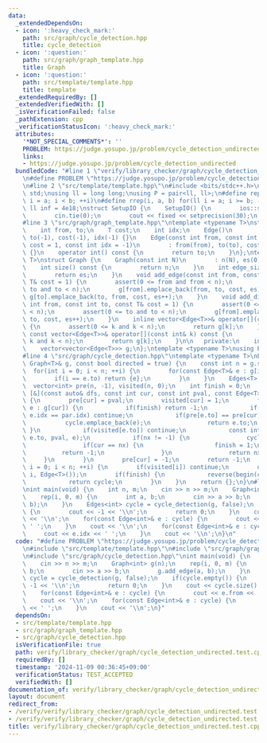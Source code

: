 ```yaml
---
data:
  _extendedDependsOn:
  - icon: ':heavy_check_mark:'
    path: src/graph/cycle_detection.hpp
    title: cycle_detection
  - icon: ':question:'
    path: src/graph/graph_template.hpp
    title: Graph
  - icon: ':question:'
    path: src/template/template.hpp
    title: template
  _extendedRequiredBy: []
  _extendedVerifiedWith: []
  _isVerificationFailed: false
  _pathExtension: cpp
  _verificationStatusIcon: ':heavy_check_mark:'
  attributes:
    '*NOT_SPECIAL_COMMENTS*': ''
    PROBLEM: https://judge.yosupo.jp/problem/cycle_detection_undirected
    links:
    - https://judge.yosupo.jp/problem/cycle_detection_undirected
  bundledCode: "#line 1 \"verify/library_checker/graph/cycle_detection_undirected.test.cpp\"\
    \n#define PROBLEM \"https://judge.yosupo.jp/problem/cycle_detection_undirected\"\
    \n#line 2 \"src/template/template.hpp\"\n#include <bits/stdc++.h>\nusing namespace\
    \ std;\nusing ll = long long;\nusing P = pair<ll, ll>;\n#define rep(i, a, b) for(ll\
    \ i = a; i < b; ++i)\n#define rrep(i, a, b) for(ll i = a; i >= b; --i)\nconstexpr\
    \ ll inf = 4e18;\nstruct SetupIO {\n    SetupIO() {\n        ios::sync_with_stdio(0);\n\
    \        cin.tie(0);\n        cout << fixed << setprecision(30);\n    }\n} setup_io;\n\
    #line 3 \"src/graph/graph_template.hpp\"\ntemplate <typename T>\nstruct Edge {\n\
    \    int from, to;\n    T cost;\n    int idx;\n    Edge()\n        : from(-1),\
    \ to(-1), cost(-1), idx(-1) {}\n    Edge(const int from, const int to, const T&\
    \ cost = 1, const int idx = -1)\n        : from(from), to(to), cost(cost), idx(idx)\
    \ {}\n    operator int() const {\n        return to;\n    }\n};\ntemplate <typename\
    \ T>\nstruct Graph {\n    Graph(const int N)\n        : n(N), es(0), g(N) {}\n\
    \    int size() const {\n        return n;\n    }\n    int edge_size() const {\n\
    \        return es;\n    }\n    void add_edge(const int from, const int to, const\
    \ T& cost = 1) {\n        assert(0 <= from and from < n);\n        assert(0 <=\
    \ to and to < n);\n        g[from].emplace_back(from, to, cost, es);\n       \
    \ g[to].emplace_back(to, from, cost, es++);\n    }\n    void add_directed_edge(const\
    \ int from, const int to, const T& cost = 1) {\n        assert(0 <= from and from\
    \ < n);\n        assert(0 <= to and to < n);\n        g[from].emplace_back(from,\
    \ to, cost, es++);\n    }\n    inline vector<Edge<T>>& operator[](const int& k)\
    \ {\n        assert(0 <= k and k < n);\n        return g[k];\n    }\n    inline\
    \ const vector<Edge<T>>& operator[](const int& k) const {\n        assert(0 <=\
    \ k and k < n);\n        return g[k];\n    }\n\n   private:\n    int n, es;\n\
    \    vector<vector<Edge<T>>> g;\n};\ntemplate <typename T>\nusing Edges = vector<Edge<T>>;\n\
    #line 4 \"src/graph/cycle_detection.hpp\"\ntemplate <typename T>\nEdges<T> cycle_detection(const\
    \ Graph<T>& g, const bool directed = true) {\n    const int n = g.size();\n  \
    \  for(int i = 0; i < n; ++i) {\n        for(const Edge<T>& e : g[i]) {\n    \
    \        if(i == e.to) return {e};\n        }\n    }\n    Edges<T> cycle;\n  \
    \  vector<int> pre(n, -1), visited(n, 0);\n    int finish = 0;\n    auto dfs =\
    \ [&](const auto& dfs, const int cur, const int pval, const Edge<T>& par) -> int\
    \ {\n        pre[cur] = pval;\n        visited[cur] = 1;\n        for(const Edge<T>&\
    \ e : g[cur]) {\n            if(finish) return -1;\n            if(!directed and\
    \ e.idx == par.idx) continue;\n            if(pre[e.to] == pre[cur]) {\n     \
    \           cycle.emplace_back(e);\n                return e.to;\n           \
    \ }\n            if(visited[e.to]) continue;\n            const int nx = dfs(dfs,\
    \ e.to, pval, e);\n            if(nx != -1) {\n                cycle.emplace_back(e);\n\
    \                if(cur == nx) {\n                    finish = 1;\n          \
    \          return -1;\n                }\n                return nx;\n       \
    \     }\n        }\n        pre[cur] = -1;\n        return -1;\n    };\n    for(int\
    \ i = 0; i < n; ++i) {\n        if(visited[i]) continue;\n        dfs(dfs, i,\
    \ i, Edge<T>());\n        if(finish) {\n            reverse(begin(cycle), end(cycle));\n\
    \            return cycle;\n        }\n    }\n    return {};\n}\n#line 5 \"verify/library_checker/graph/cycle_detection_undirected.test.cpp\"\
    \nint main(void) {\n    int n, m;\n    cin >> n >> m;\n    Graph<int> g(n);\n\
    \    rep(i, 0, m) {\n        int a, b;\n        cin >> a >> b;\n        g.add_edge(a,\
    \ b);\n    }\n    Edges<int> cycle = cycle_detection(g, false);\n    if(cycle.empty())\
    \ {\n        cout << -1 << '\\n';\n        return 0;\n    }\n    cout << cycle.size()\
    \ << '\\n';\n    for(const Edge<int>& e : cycle) {\n        cout << e.from <<\
    \ ' ';\n    }\n    cout << '\\n';\n    for(const Edge<int>& e : cycle) {\n   \
    \     cout << e.idx << ' ';\n    }\n    cout << '\\n';\n}\n"
  code: "#define PROBLEM \"https://judge.yosupo.jp/problem/cycle_detection_undirected\"\
    \n#include \"src/template/template.hpp\"\n#include \"src/graph/graph_template.hpp\"\
    \n#include \"src/graph/cycle_detection.hpp\"\nint main(void) {\n    int n, m;\n\
    \    cin >> n >> m;\n    Graph<int> g(n);\n    rep(i, 0, m) {\n        int a,\
    \ b;\n        cin >> a >> b;\n        g.add_edge(a, b);\n    }\n    Edges<int>\
    \ cycle = cycle_detection(g, false);\n    if(cycle.empty()) {\n        cout <<\
    \ -1 << '\\n';\n        return 0;\n    }\n    cout << cycle.size() << '\\n';\n\
    \    for(const Edge<int>& e : cycle) {\n        cout << e.from << ' ';\n    }\n\
    \    cout << '\\n';\n    for(const Edge<int>& e : cycle) {\n        cout << e.idx\
    \ << ' ';\n    }\n    cout << '\\n';\n}"
  dependsOn:
  - src/template/template.hpp
  - src/graph/graph_template.hpp
  - src/graph/cycle_detection.hpp
  isVerificationFile: true
  path: verify/library_checker/graph/cycle_detection_undirected.test.cpp
  requiredBy: []
  timestamp: '2024-11-09 00:36:45+09:00'
  verificationStatus: TEST_ACCEPTED
  verifiedWith: []
documentation_of: verify/library_checker/graph/cycle_detection_undirected.test.cpp
layout: document
redirect_from:
- /verify/verify/library_checker/graph/cycle_detection_undirected.test.cpp
- /verify/verify/library_checker/graph/cycle_detection_undirected.test.cpp.html
title: verify/library_checker/graph/cycle_detection_undirected.test.cpp
---
```

